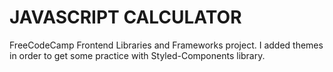 # JAVASCRIPT CALCULATOR

FreeCodeCamp Frontend Libraries and Frameworks project. I added themes in order to get some practice with Styled-Components library.

